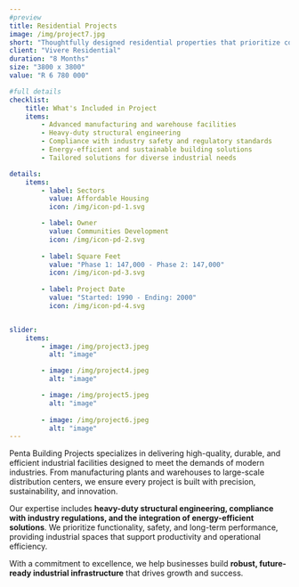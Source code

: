 ```yaml
---
#preview
title: Residential Projects
image: /img/project7.jpg
short: "Thoughtfully designed residential properties that prioritize comfort, style, and modern living."
client: "Vivere Residential"
duration: "8 Months"
size: "3800 x 3800"
value: "R 6 780 000"

#full details
checklist:
    title: What's Included in Project
    items:
        - Advanced manufacturing and warehouse facilities
        - Heavy-duty structural engineering
        - Compliance with industry safety and regulatory standards
        - Energy-efficient and sustainable building solutions
        - Tailored solutions for diverse industrial needs

details:
    items:
        - label: Sectors
          value: Affordable Housing
          icon: /img/icon-pd-1.svg

        - label: Owner
          value: Communities Development
          icon: /img/icon-pd-2.svg
        
        - label: Square Feet
          value: "Phase 1: 147,000 - Phase 2: 147,000"
          icon: /img/icon-pd-3.svg
        
        - label: Project Date
          value: "Started: 1990 - Ending: 2000"
          icon: /img/icon-pd-4.svg


slider: 
    items:
        - image: /img/project3.jpeg
          alt: "image"

        - image: /img/project4.jpeg
          alt: "image"

        - image: /img/project5.jpeg
          alt: "image"
        
        - image: /img/project6.jpeg
          alt: "image"
---
```


Penta Building Projects specializes in delivering high-quality, durable, and efficient industrial facilities designed to meet the demands of modern industries. From manufacturing plants and warehouses to large-scale distribution centers, we ensure every project is built with precision, sustainability, and innovation.

Our expertise includes **heavy-duty structural engineering, compliance with industry regulations, and the integration of energy-efficient solutions**. We prioritize functionality, safety, and long-term performance, providing industrial spaces that support productivity and operational efficiency.

With a commitment to excellence, we help businesses build **robust, future-ready industrial infrastructure** that drives growth and success.